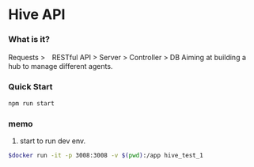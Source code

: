 # Hive API
### What is it?
Requests >　RESTful API > Server > Controller > DB
Aiming at building a hub to manage different agents.

### Quick Start
```sh
npm run start
```

### memo
1. start to run dev env.
```sh 
$docker run -it -p 3008:3008 -v $(pwd):/app hive_test_1
```